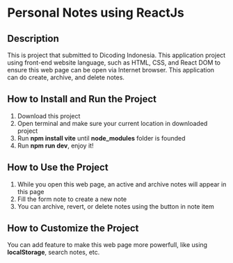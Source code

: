 # Personal Notes using ReactJs
## Description
This is project that submitted to Dicoding Indonesia. This application project using front-end website language, such as HTML, CSS, and React DOM to ensure this web page can be open via Internet browser. This application can do create, archive, and delete notes.

## How to Install and Run the Project
1. Download this project
2. Open terminal and make sure your current location in downloaded project  
3. Run **npm install vite** until **node_modules** folder is founded
4. Run **npm run dev**, enjoy it!

## How to Use the Project
1. While you open this web page, an active and archive notes will appear in this page
2. Fill the form note to create a new note
3. You can archive, revert, or delete notes using the button in note item

## How to Customize the Project
You can add feature to make this web page more powerfull, like using **localStorage**, search notes, etc.   
